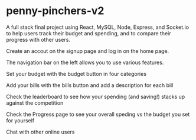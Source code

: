# penny-pinchers-v2

A full stack final project using React, MySQL, Node, Express, and Socket.io to help users track their budget and spending, and to compare their progress with other users. 

Create an accout on the signup page and log in on the home page. 

The navigation bar on the left allows you to use various features. 

Set your budget with the budget button in four categories

Add your bills with the bills button and add a description for each bill 

Check the leaderboard to see how your spending (and saving!) stacks up against the competition 

Check the Progress page to see your overall speding vs  the budget you set for yourself 

Chat with other online users 
